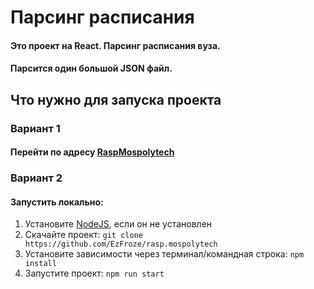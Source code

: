 # Парсинг расписания

#### Это проект на React. Парсинг расписания вуза.
#### Парсится один большой JSON файл.

## Что нужно для запуска проекта

### Вариант 1
#### Перейти по адресу [RaspMospolytech](https://ezfroze.github.io/rasp.mospolytech/)

### Вариант 2
#### Запустить локально:
1. Установите [NodeJS](https://nodejs.org/en/), если он не установлен
2. Скачайте проект: `git clone https://github.com/EzFroze/rasp.mospolytech`
3. Установите зависимости через терминал/командная строка: `npm install`
4. Запустите проект: `npm run start`
